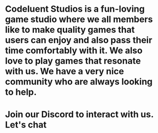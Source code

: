 # Codeluent Studios is a fun-loving game studio where we all members like to make quality games that users can enjoy and also pass their time comfortably with it. We also love to play games that resonate with us. We have a very nice community who are always looking to help.

# Join our Discord to interact with us. Let's chat